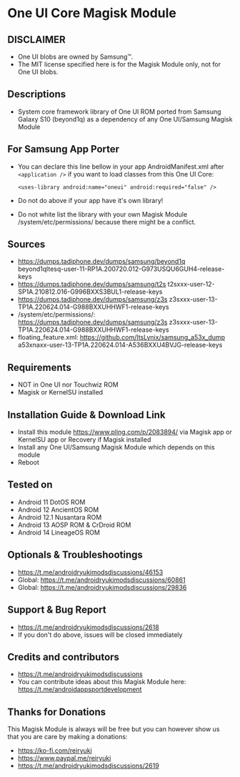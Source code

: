 # One UI Core Magisk Module

## DISCLAIMER
- One UI blobs are owned by Samsung™.
- The MIT license specified here is for the Magisk Module only, not for One UI blobs.

## Descriptions
- System core framework library of One UI ROM ported from Samsung Galaxy S10 (beyond1q) as a dependency of any One UI/Samsung Magisk Module

## For Samsung App Porter
- You can declare this line bellow in your app AndroidManifest.xml after `<application />` if you want to load classes from this One UI Core:

  `<uses-library android:name="oneui" android:required="false" />`

- Do not do above if your app have it's own library!
- Do not white list the library with your own Magisk Module /system/etc/permissions/ because there might be a conflict.

## Sources
- https://dumps.tadiphone.dev/dumps/samsung/beyond1q beyond1qltesq-user-11-RP1A.200720.012-G973USQU6GUH4-release-keys
- https://dumps.tadiphone.dev/dumps/samsung/t2s t2sxxx-user-12-SP1A.210812.016-G996BXXS3BUL1-release-keys
- https://dumps.tadiphone.dev/dumps/samsung/z3s z3sxxx-user-13-TP1A.220624.014-G988BXXUHHWF1-release-keys
- /system/etc/permissions/: https://dumps.tadiphone.dev/dumps/samsung/z3s z3sxxx-user-13-TP1A.220624.014-G988BXXUHHWF1-release-keys
- floating_feature.xml: https://github.com/ItsLynix/samsung_a53x_dump a53xnaxx-user-13-TP1A.220624.014-A536BXXU4BVJG-release-keys

## Requirements
- NOT in One UI nor Touchwiz ROM
- Magisk or KernelSU installed

## Installation Guide & Download Link
- Install this module https://www.pling.com/p/2083894/ via Magisk app or KernelSU app or Recovery if Magisk installed
- Install any One UI/Samsung Magisk Module which depends on this module
- Reboot

## Tested on
- Android 11 DotOS ROM
- Android 12 AncientOS ROM
- Android 12.1 Nusantara ROM
- Android 13 AOSP ROM & CrDroid ROM
- Android 14 LineageOS ROM

## Optionals & Troubleshootings
- https://t.me/androidryukimodsdiscussions/46153
- Global: https://t.me/androidryukimodsdiscussions/60861
- Global: https://t.me/androidryukimodsdiscussions/29836

## Support & Bug Report
- https://t.me/androidryukimodsdiscussions/2618
- If you don't do above, issues will be closed immediately

## Credits and contributors
- https://t.me/androidryukimodsdiscussions
- You can contribute ideas about this Magisk Module here: https://t.me/androidappsportdevelopment

## Thanks for Donations
This Magisk Module is always will be free but you can however show us that you are care by making a donations:
- https://ko-fi.com/reiryuki
- https://www.paypal.me/reiryuki
- https://t.me/androidryukimodsdiscussions/2619


